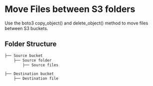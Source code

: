 # Move Files between S3 folders

Use the boto3 copy_object() and delete_object() method to move files between S3 buckets.

## Folder Structure
```bash
├── Source bucket
    ├── Source folder
        ├── Source files

├── Destination bucket
    ├── Destination file
```
